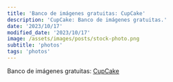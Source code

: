 ```yaml
---
title: 'Banco de imágenes gratuitas: CupCake'
description: 'CupCake: Banco de imágenes gratuitas.'
date: '2023/10/17'
modified_date: '2023/10/17'
image: /assets/images/posts/stock-photo.png
subtitle: 'photos'
tags: 'photos'
---
```


Banco de imágenes gratuitas: [CupCake](https://cupcake.nilssonlee.se/)
